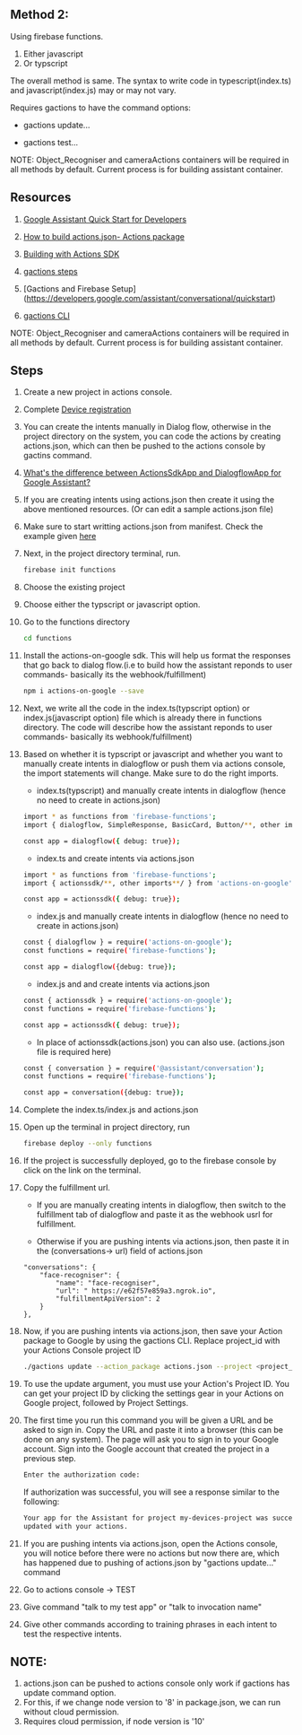 ## Method 2: 
Using firebase functions.
  1. Either javascript
  1. Or typscript
  
 The overall method is same. The syntax to write code in typescript(index.ts) and javascript(index.js) may or may not vary.
 
 Requires gactions to have the command options: 
 
 * gactions update...

* gactions test...

NOTE: 
Object_Recogniser and cameraActions containers will be required in all methods by default. Current process is for building assistant container.

## Resources
1. [Google Assistant Quick Start for Developers](https://www.youtube.com/watch?v=WZY_in9oAjA)

1. [How to build actions.json- Actions package](https://developers.google.com/assistant/conversational/df-asdk/reference/action-package/rest/Shared.Types/ActionPackage)

1. [Building with Actions SDK](https://developers.google.com/assistant/conversational/df-asdk/actions-sdk/define-actions)

1. [gactions steps](https://developers.google.com/assistant/conversational/df-asdk/actions-sdk/gactions-cli)

1. [Gactions and Firebase Setup] (https://developers.google.com/assistant/conversational/quickstart)

1. [gactions CLI](https://developers.google.com/assistant/actionssdk/gactions)

NOTE: Object_Recogniser and cameraActions containers will be required in all methods by default. Current process is for building assistant container.

## Steps

1. Create a new project in actions console.

1. Complete [Device registration](https://developers.google.com/assistant/sdk/guides/service/python)

1. You can create the intents manually in Dialog flow, otherwise in the project directory on the system, you can code the actions by creating actions.json, which can then be pushed to the actions console by gactins command.

1. [What's the difference between ActionsSdkApp and DialogflowApp for Google Assistant?](https://stackoverflow.com/questions/47876438/whats-the-difference-between-actionssdkapp-and-dialogflowapp-for-google-assista/47876688)

1. If you are creating intents using actions.json then create it using the above mentioned resources. (Or can edit a sample actions.json file)

1. Make sure to start writting actions.json from manifest. Check the example given [here](https://developers.google.com/assistant/sdk/guides/service/python/extend/custom-actions)

1. Next, in the project directory terminal, run.
   ```bash
   firebase init functions
   ```
1. Choose the existing project

1. Choose either the typscript or javascript option.

1. Go to the functions directory
    ```bash
    cd functions
    ```
1. Install the actions-on-google sdk. This will help us format the responses that go back to dialog flow.(i.e to build how the assistant reponds to user commands- basically its the webhook/fulfillment)
   ```bash
   npm i actions-on-google --save
   ```
1. Next, we write all the code in the index.ts(typscript option) or index.js(javascript option) file which is already there in functions directory. The code will describe how the assistant reponds to user commands- basically its webhook/fulfillment)
   
1. Based on whether it is typscript or javascript and whether you want to manually create intents in dialogflow or push them via actions console, the import statements will change. Make sure to do the right imports.
   
   * index.ts(typscript) and manually create intents in dialogflow (hence no need to create in actions.json)
   ```bash
   import * as functions from 'firebase-functions';
   import { dialogflow, SimpleResponse, BasicCard, Button/**, other imports**/ } from 'actions-on-google';
   
   const app = dialogflow({ debug: true});
   ```
   
   * index.ts and create intents via actions.json
   ```bash
   import * as functions from 'firebase-functions';
   import { actionssdk/**, other imports**/ } from 'actions-on-google';
   
   const app = actionssdk({ debug: true});
   ```
   
   * index.js and manually create intents in dialogflow (hence no need to create in actions.json)
   ```bash
   const { dialogflow } = require('actions-on-google');
   const functions = require('firebase-functions');
   
   const app = dialogflow({debug: true});
   ```

   * index.js and and create intents via actions.json
   ```bash
   const { actionssdk } = require('actions-on-google');
   const functions = require('firebase-functions');
   
   const app = actionssdk({ debug: true});
   ```
   * In place of actionssdk(actions.json) you can also use. (actions.json file is required here)
   ```bash
   const { conversation } = require('@assistant/conversation');
   const functions = require('firebase-functions');

   const app = conversation({debug: true});
   ```
1. Complete the index.ts/index.js and actions.json

1. Open up the terminal in project directory, run
   ```bash
   firebase deploy --only functions
   ```
1. If the project is successfully deployed, go to the firebase console by click on the link on the terminal.

1. Copy the fulfillment url.

      * If you are manually creating intents in dialogflow, then switch to the fulfillment tab of dialogflow and paste it as the webhook usrl for fulfillment.

      * Otherwise if you are pushing intents via actions.json, then paste it in the (conversations-> url) field of actions.json

      ```
      "conversations": {
          "face-recogniser": {
              "name": "face-recogniser",
              "url": " https://e62f57e859a3.ngrok.io",
              "fulfillmentApiVersion": 2
          }
      },
      ```
1. Now, if you are pushing intents via actions.json, then save your Action package to Google by using the gactions CLI. Replace project_id with your Actions Console project ID

     ```bash
     ./gactions update --action_package actions.json --project <project_id>
     ```
1. To use the update argument, you must use your Action's Project ID. You can get your project ID by clicking the settings gear in your Actions on Google project, followed by Project Settings.

1. The first time you run this command you will be given a URL and be asked to sign in. Copy the URL and paste it into a browser (this can be done on any system). The page will ask you to sign in to your Google account. Sign into the Google account that created the project in a previous step.

   ```bash
   Enter the authorization code:
   ```
   If authorization was successful, you will see a response similar to the following:
   ```bash
   Your app for the Assistant for project my-devices-project was successfully
   updated with your actions.
   ```
1. If you are pushing intents via actions.json, open the Actions console, you will notice before there were no actions but now there are, which has happened due to pushing of actions.json by "gactions update..." command
   
1. Go to actions console -> TEST

1. Give command "talk to my test app" or "talk to invocation name"

1. Give other commands according to training phrases in each intent to test the respective intents.


## NOTE: 
1. actions.json can be pushed to actions console only work if gactions has update command option.
1. For this, if we change node version to '8' in package.json, we can run without cloud permission.
1. Requires cloud permission, if node version is '10'
